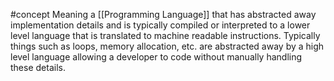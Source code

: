 #concept 
Meaning a [[Programming Language]] that has abstracted away implementation details and is typically compiled or interpreted to a lower level language that is translated to machine readable instructions. Typically things such as loops, memory allocation, etc. are abstracted away by a high level language allowing a developer to code without manually handling these details.